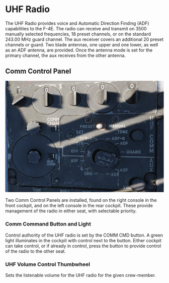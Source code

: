 # UHF Radio

The UHF Radio provides voice and Automatic Direction Finding (ADF) capabilities
to the F-4E. The radio can receive and transmit on 3500 manually selected
frequencies, 18 preset channels, or on the standard 243.00 MHz guard channel.
The aux receiver covers an additional 20 preset channels or guard. Two blade
antennas, one upper and one lower, as well as an ADF antenna, are provided. Once
the antenna mode is set for the primary channel, the aux receives from the other
antenna.

## Comm Control Panel

![pilot_uhf_control_panel](../../img/pilot_uhf_panel.png)

Two Comm Control Panels are installed, found on the right console in the front
cockpit, and on the left console in the rear cockpit. These provide management
of the radio in either seat, with selectable priority.

### Comm Command Button and Light

Control authority of the UHF radio is set by the COMM CMD button. A green light
illuminates in the cockpit with control next to the button. Either cockpit can
take control, or if already in control, press the button to provide control of
the radio to the other seat.

### UHF Volume Control Thumbwheel

Sets the listenable volume for the UHF radio for the given crew-member.
